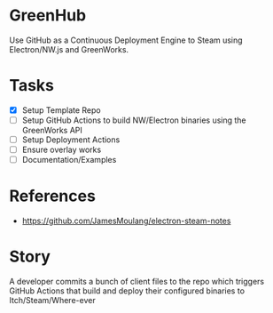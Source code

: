 # GreenHub

Use GitHub as a Continuous Deployment Engine to Steam using Electron/NW.js and GreenWorks.

# Tasks

- [x] Setup Template Repo
- [ ] Setup GitHub Actions to build NW/Electron binaries using the GreenWorks API
- [ ] Setup Deployment Actions
- [ ] Ensure overlay works
- [ ] Documentation/Examples

# References

- https://github.com/JamesMoulang/electron-steam-notes

# Story

A developer commits a bunch of client files to the repo which triggers GitHub Actions that build and deploy their configured binaries to Itch/Steam/Where-ever
